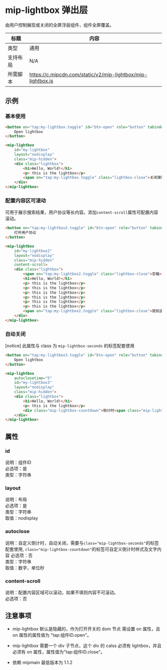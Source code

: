 # mip-lightbox 弹出层

由用户控制展现或关闭的全屏浮层组件，组件全屏覆盖。

标题|内容
----|----
类型|通用
支持布局|N/A
所需脚本|https://c.mipcdn.com/static/v2/mip-lightbox/mip-lightbox.js

## 示例

### 基本使用

```html
<button on="tap:my-lightbox.toggle" id="btn-open" role="button" tabindex="0">
    Open lightbox
</button>

<mip-lightbox
    id="my-lightbox"
    layout="nodisplay"
    class="mip-hidden">
    <div class="lightbox">
        <h1>Hello, World!</h1>
        <p> this is the lightbox</p>
        <span on="tap:my-lightbox.toggle" class="lightbox-close">关闭弹层</span>
    </div>
</mip-lightbox>
```

### 配置内容区可滚动

可用于展示搜索结果，用户协议等长内容。添加`content-scroll`属性可配置内容滚动。

```html
<button on="tap:my-lightbox2.toggle" id="btn-open" role="button" tabindex="0">
    打开用户协议
</button>

<mip-lightbox
    id="my-lightbox2"
    layout="nodisplay"
    class="mip-hidden"
    content-scroll>
    <div class="lightbox">
        <span on="tap:my-lightbox2.toggle" class="lightbox-close">忽略</span>
        <h1>Hello, World!</h1>
        <p> this is the lightbox</p>
        <p> this is the lightbox</p>
        <p> this is the lightbox</p>
        <p> this is the lightbox</p>
        <p> this is the lightbox</p>
        <p> this is the lightbox</p>
        <span on="tap:my-lightbox2.toggle" class="lightbox-close">我知道了</span>
    </div>
</mip-lightbox>
```

### 自动关闭

[notice] 此属性与 class 为 `mip-lightbox-seconds` 的标签配套使用

```html
<button on="tap:my-lightbox3.toggle" id="btn-open" role="button" tabindex="0">
    Open lightbox
</button>

<mip-lightbox
    autoclosetime="5"
    id="my-lightbox3"
    layout="nodisplay"
    class="mip-hidden">
    <div class="lightbox">
        <h1>Hello, World!</h1>
        <p> this is the lightbox</p>
        <div class="mip-lightbox-countdown">倒计时<span class="mip-lightbox-seconds"></span>秒关闭</div>
    </div>
</mip-lightbox>
```

## 属性

### id

说明：组件ID    
必选项：是    
类型：字符串  

### layout

说明：布局  
必选项：是    
类型：字符串    
取值：nodisplay 

### autoclose

说明：自定义倒计时，自动关闭，需要与`class="mip-lightbox-seconds"`的标签配套使用,
      `class="mip-lightbox-countdown"`的标签可自定义倒计时样式及文字内容
必选项：否    
类型：字符串    
取值：数字，单位秒

### content-scroll
说明：配置内容区域可以滚动，如果不填则内容不可滚动。  
必选项：否      

## 注意事项

- mip-lightbox 默认是隐藏的，作为打开开关的 dom 节点 需设置 on 属性，且 on 属性的属性值为 "tap:组件ID.open"。

- mip-lightbox 需要一个 div 子节点，这个 div 的 calss 必须有 lightbox，并且必须有 on 属性，属性值为"tap:组件ID.close"。 

- 依赖 mipmain 最低版本为 1.1.2